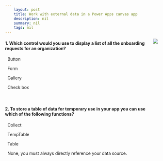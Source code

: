 ```yaml
---
    layout: post
    title: Work with external data in a Power Apps canvas app  
    description: nil
    summary: nil
    tags: nil
---
```



 <a target="_blank" href="https://docs.microsoft.com/en-us/learn/modules/work-with-external-data/5-knowledge-check/"><i class="fas fa-external-link-alt"></i> </a>
 <img align="right" src="https://docs.microsoft.com/en-us/learn/achievements/work-with-external-data.svg">
####  1. Which control would you use to display a list of all the onboarding requests for an organization?


<i class='far fa-square'></i> &nbsp;&nbsp;Button

<i class='far fa-square'></i> &nbsp;&nbsp;Form

<i class='fas fa-check-square' style='color: Dodgerblue;'></i> &nbsp;&nbsp;Gallery

<i class='far fa-square'></i> &nbsp;&nbsp;Check box
<br />
<br />
<br />

####  2. To store a table of data for temporary use in your app you can use which of the following functions?


<i class='fas fa-check-square' style='color: Dodgerblue;'></i> &nbsp;&nbsp;Collect

<i class='far fa-square'></i> &nbsp;&nbsp;TempTable

<i class='far fa-square'></i> &nbsp;&nbsp;Table

<i class='far fa-square'></i> &nbsp;&nbsp;None, you must always directly reference your data source.
<br />
<br />
<br />
